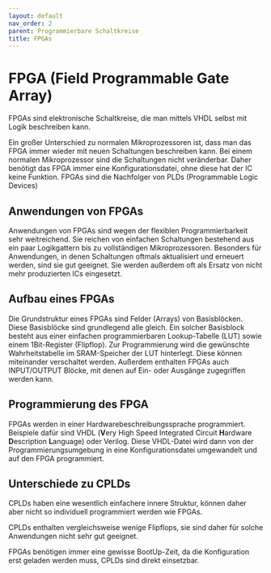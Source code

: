 ```yaml
---
layout: default
nav_order: 2
parent: Programmierbare Schaltkreise
title: FPGAs
---
```


# **FPGA (Field Programmable Gate Array)**

FPGAs sind elektronische Schaltkreise, die man mittels VHDL selbst mit Logik beschreiben kann.

Ein großer Unterschied zu normalen Mikroprozessoren ist, dass man das FPGA immer wieder mit neuen Schaltungen beschreiben kann. Bei einem normalen Mikroprozessor sind die Schaltungen nicht veränderbar. Daher benötigt das FPGA immer eine Konfigurationsdatei, ohne diese hat der IC keine Funktion. FPGAs sind die Nachfolger von PLDs (Programmable Logic Devices)

## **Anwendungen von FPGAs**

Anwendungen von FPGAs sind wegen der flexiblen Programmierbarkeit sehr weitreichend. Sie reichen von einfachen Schaltungen bestehend aus ein paar Logikgattern bis zu vollständigen Mikroprozessoren. Besonders für Anwendungen, in denen Schaltungen oftmals aktualisiert und erneuert werden, sind sie gut geeignet. Sie werden außerdem oft als Ersatz von nicht mehr produzierten ICs eingesetzt.

## **Aufbau eines FPGAs**

Die Grundstruktur eines FPGAs sind Felder (Arrays) von Basisblöcken. Diese Basisblöcke sind grundlegend alle gleich. Ein solcher Basisblock besteht aus einer einfachen programmierbaren Lookup-Tabelle (LUT) sowie einem 1Bit-Register (Flipflop). Zur Programmierung wird die gewünschte Wahrheitstabelle im SRAM-Speicher der LUT hinterlegt. Diese können miteinander verschaltet werden. Außerdem enthalten FPGAs auch INPUT/OUTPUT Blöcke, mit denen auf Ein- oder Ausgänge zugegriffen werden kann.

## **Programmierung des FPGA**

FPGAs werden in einer Hardwarebeschreibungssprache programmiert. Beispiele dafür sind VHDL (**V**ery High Speed Integrated Circuit **H**ardware **D**escription **L**anguage) oder Verilog. Diese VHDL-Datei wird dann von der Programmierungsumgebung in eine Konfigurationsdatei umgewandelt und auf den FPGA programmiert.

## **Unterschiede zu CPLDs**

CPLDs haben eine wesentlich einfachere innere Struktur, können daher aber nicht so individuell programmiert werden wie FPGAs.

CPLDs enthalten vergleichsweise wenige Flipflops, sie sind daher für solche Anwendungen nicht sehr gut geeignet.

FPGAs benötigen immer eine gewisse BootUp-Zeit, da die Konfiguration erst geladen werden muss, CPLDs sind direkt einsetzbar.
